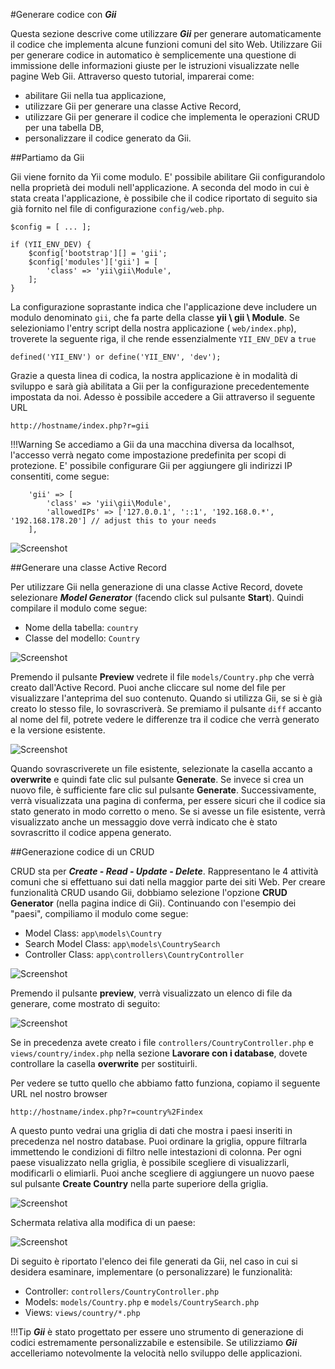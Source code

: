#Generare codice con ***Gii***


Questa sezione descrive come utilizzare ***Gii*** per generare automaticamente il codice che implementa alcune funzioni comuni del sito Web. Utilizzare Gii per generare codice in automatico è semplicemente una questione di immissione delle informazioni giuste per le istruzioni visualizzate nelle pagine Web Gii.
Attraverso questo tutorial, imparerai come:

- abilitare Gii nella tua applicazione,
- utilizzare Gii per generare una classe Active Record,
- utilizzare Gii per generare il codice che implementa le operazioni CRUD per una tabella DB,
- personalizzare il codice generato da Gii.


##Partiamo da Gii


Gii viene fornito da Yii come modulo. E' possibile abilitare Gii configurandolo nella proprietà dei moduli nell'applicazione. A seconda del modo in cui è stata creata l'applicazione, è possibile che il codice riportato di seguito sia già fornito nel file di configurazione ```config/web.php```.

    $config = [ ... ];

    if (YII_ENV_DEV) {
        $config['bootstrap'][] = 'gii';
        $config['modules']['gii'] = [
            'class' => 'yii\gii\Module',
        ];
    }

La configurazione soprastante indica che l'applicazione deve includere un modulo denominato ```gii```, che fa parte della classe **yii \ gii \ Module**.
Se selezioniamo l'entry script della nostra applicazione ( ```web/index.php```), troverete la seguente riga, il che rende essenzialmente ```YII_ENV_DEV``` a ```true```

    defined('YII_ENV') or define('YII_ENV', 'dev');

Grazie a questa linea di codica, la nostra applicazione è in modalità di sviluppo e sarà già abilitata a Gii per la configurazione precedentemente impostata da noi. Adesso è possibile accedere a Gii attraverso il seguente URL

    http://hostname/index.php?r=gii

!!!Warning
    Se accediamo a Gii da una macchina diversa da localhsot, l'accesso verrà negato come impostazione predefinita per scopi di protezione. E' possibile configurare Gii per aggiungere gli indirizzi IP consentiti, come segue:

    
        'gii' => [
            'class' => 'yii\gii\Module',
            'allowedIPs' => ['127.0.0.1', '::1', '192.168.0.*', '192.168.178.20'] // adjust this to your needs
        ],

![Screenshot](../img/getting-started/menu_gii.png)


##Generare una classe Active Record


Per utilizzare Gii nella generazione di una classe Active Record, dovete selezionare ***Model Generator*** (facendo click sul pulsante **Start**). Quindi compilare il modulo come segue:

- Nome della tabella: ```country```
- Classe del modello: ```Country```

![Screenshot](../img/getting-started/active_record_gii.png)

Premendo il pulsante **Preview** vedrete il file ```models/Country.php``` che verrà creato dall'Active Record. Puoi anche cliccare sul nome del file per visualizzare l'anteprima del suo contenuto.
Quando si utilizza Gii, se si è già creato lo stesso file, lo sovrascriverà. Se premiamo il pulsante ```diff``` accanto al nome del fil, potrete vedere le differenze tra il codice che verrà generato e la versione esistente.

![Screenshot](../img/getting-started/preview_active_record.png)

Quando sovrascriverete un file esistente, selezionate la casella accanto a **overwrite** e quindi fate clic sul pulsante **Generate**. Se invece si crea un nuovo file, è sufficiente fare clic sul pulsante **Generate**.
Successivamente, verrà visualizzata una pagina di conferma, per essere sicuri che il codice sia stato generato in modo corretto o meno. Se si avesse un file esistente, verrà visualizzato anche un messaggio dove verrà indicato che è stato sovrascritto il codice appena generato.


##Generazione codice di un CRUD


CRUD sta per ***Create - Read - Update - Delete***. Rappresentano le 4 attività comuni che si effettuano sui dati nella maggior parte dei siti Web. Per creare funzionalità CRUD usando Gii, dobbiamo selezione l'opzione **CRUD Generator** (nella pagina indice di Gii). Continuando con l'esempio dei "paesi", compiliamo il modulo come segue:

- Model Class: ```app\models\Country```
- Search Model Class: ```app\models\CountrySearch```
- Controller Class: ```app\controllers\CountryController```

![Screenshot](../img/getting-started/CRUD_insert_class.png)

Premendo il pulsante **preview**, verrà visualizzato un elenco di file da generare, come mostrato di seguito:

![Screenshot](../img/getting-started/CRUD_preview.png)

Se in precedenza avete creato i file ```controllers/CountryController.php``` e ```views/country/index.php``` nella sezione **Lavorare con i database**, dovete controllare la casella **overwrite** per sostituirli.

Per vedere se tutto quello che abbiamo fatto funziona, copiamo il seguente URL nel nostro browser

    http://hostname/index.php?r=country%2Findex

A questo punto vedrai una griglia di dati che mostra i paesi inseriti in precedenza nel nostro database. Puoi ordinare la griglia, oppure filtrarla immettendo le condizioni di filtro nelle intestazioni di colonna.
Per ogni paese visualizzato nella griglia, è possibile scegliere di visualizzarli, modificarli o elimiarli. Puoi anche scegliere di aggiungere un nuovo paese sul pulsante **Create Country** nella parte superiore della griglia.

![Screenshot](../img/getting-started/CRUD_views_country.png)

Schermata relativa alla modifica di un paese:

![Screenshot](../img/getting-started/CRUD_update.png)

Di seguito è riportato l'elenco dei file generati da Gii, nel caso in cui si desidera esaminare, implementare (o personalizzare) le funzionalità:

- Controller: ```controllers/CountryController.php```
- Models: ```models/Country.php``` e ```models/CountrySearch.php```
- Views: ```views/country/*.php```

!!!Tip
    ***Gii*** è stato progettato per essere uno strumento di generazione di codici estremamente personalizzabile e estensibile. Se utilizziamo ***Gii*** accelleriamo notevolmente la velocità nello sviluppo delle applicazioni.